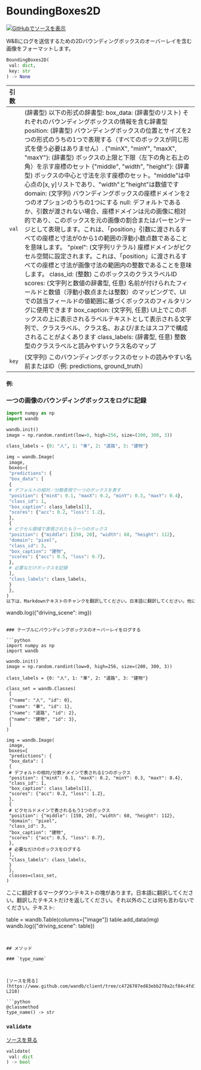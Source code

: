 # BoundingBoxes2D

[![](https://www.tensorflow.org/images/GitHub-Mark-32px.png)GitHubでソースを表示](https://www.github.com/wandb/client/tree/c4726707ed83ebb270a2cf84c4fd17b8684ff699/wandb/sdk/data_types/helper_types/bounding_boxes_2d.py#L17-L292)

W&Bにログを送信するための2Dバウンディングボックスのオーバーレイを含む画像をフォーマットします。

```python
BoundingBoxes2D(
 val: dict,
 key: str
) -> None
```

| 引数 | |
| :--- | :--- |
| `val` | (辞書型) 以下の形式の辞書型: box_data: (辞書型のリスト) それぞれのバウンディングボックスの情報を含む辞書型 position: (辞書型) バウンディングボックスの位置とサイズを2つの形式のうちの1つで表現する（すべてのボックスが同じ形式を使う必要はありません）. {"minX", "minY", "maxX", "maxY"}: (辞書型) ボックスの上限と下限（左下の角と右上の角）を示す座標のセット {"middle", "width", "height"}: (辞書型) ボックスの中心と寸法を示す座標のセット。"middle"は中心点の[x, y]リストであり、"width"と"height"は数値です domain: (文字列) バウンディングボックスの座標ドメインを2つのオプションのうちの1つにする null: デフォルトであるか、引数が渡されない場合、座標ドメインは元の画像に相対的であり、このボックスを元の画像の割合またはパーセンテージとして表現します。これは、「position」引数に渡されるすべての座標と寸法が0から1の範囲の浮動小数点数であることを意味します。 "pixel": (文字列リテラル) 座標ドメインがピクセル空間に設定されます。これは、「position」に渡されるすべての座標と寸法が画像寸法の範囲内の整数であることを意味します。 class_id: (整数) このボックスのクラスラベルID scores: (文字列と数値の辞書型, 任意) 名前が付けられたフィールドと数値（浮動小数点または整数）のマッピングで、UIでの該当フィールドの値範囲に基づくボックスのフィルタリングに使用できます box_caption: (文字列, 任意) UI上でこのボックスの上に表示されるラベルテキストとして表示される文字列で、クラスラベル、クラス名、および/またはスコアで構成されることがよくあります class_labels: (辞書型, 任意) 整数型のクラスラベルと読みやすいクラス名のマップ |
| `key` | (文字列) このバウンディングボックスのセットの読みやすい名前またはID（例: predictions, ground_truth） |

#### 例:
### 一つの画像のバウンディングボックスをログに記録

```python
import numpy as np
import wandb

wandb.init()
image = np.random.randint(low=0, high=256, size=(200, 300, 3))

class_labels = {0: "人", 1: "車", 2: "道路", 3: "建物"}

img = wandb.Image(
 image,
 boxes={
 "predictions": {
 "box_data": [
 {
 # デフォルトの相対／分数表現で一つのボックスを表す
 "position": {"minX": 0.1, "maxX": 0.2, "minY": 0.3, "maxY": 0.4},
 "class_id": 1,
 "box_caption": class_labels[1],
 "scores": {"acc": 0.2, "loss": 1.2},
 },
 {
 # ピクセル領域で表現されたもう一つのボックス
 "position": {"middle": [150, 20], "width": 68, "height": 112},
 "domain": "pixel",
 "class_id": 3,
 "box_caption": "建物",
 "scores": {"acc": 0.5, "loss": 0.7},
 },
 # 必要なだけボックスを記録
 ],
 "class_labels": class_labels,
 }
 },
)
以下は、Markdownテキストのチャンクを翻訳してください。日本語に翻訳してください。他に何も言わずに、翻訳されたテキストのみを返してください。 テキスト:

```
wandb.log({"driving_scene": img})
```

### テーブルにバウンディングボックスのオーバーレイをログする

```python
import numpy as np
import wandb

wandb.init()
image = np.random.randint(low=0, high=256, size=(200, 300, 3))

class_labels = {0: "人", 1: "車", 2: "道路", 3: "建物"}

class_set = wandb.Classes(
 [
 {"name": "人", "id": 0},
 {"name": "車", "id": 1},
 {"name": "道路", "id": 2},
 {"name": "建物", "id": 3},
 ]
)

img = wandb.Image(
 image,
 boxes={
 "predictions": {
 "box_data": [
 {
 # デフォルトの相対/分数ドメインで表される1つのボックス
 "position": {"minX": 0.1, "maxX": 0.2, "minY": 0.3, "maxY": 0.4},
 "class_id": 1,
 "box_caption": class_labels[1],
 "scores": {"acc": 0.2, "loss": 1.2},
 },
 {
 # ピクセルドメインで表されるもう1つのボックス
 "position": {"middle": [150, 20], "width": 68, "height": 112},
 "domain": "pixel",
 "class_id": 3,
 "box_caption": "建物",
 "scores": {"acc": 0.5, "loss": 0.7},
 },
 # 必要なだけのボックスをログする
 ],
 "class_labels": class_labels,
 }
 },
 classes=class_set,
)
```
ここに翻訳するマークダウンテキストの塊があります。日本語に翻訳してください。翻訳したテキストだけを返してください。それ以外のことは何も言わないでください。テキスト: 

table = wandb.Table(columns=["image"])
table.add_data(img)
wandb.log({"driving_scene": table})
```


## メソッド

### `type_name`



[ソースを見る](https://www.github.com/wandb/client/tree/c4726707ed83ebb270a2cf84c4fd17b8684ff699/wandb/sdk/data_types/helper_types/bounding_boxes_2d.py#L216-L218)

```python
@classmethod
type_name() -> str
```




### `validate`



[ソースを見る](https://www.github.com/wandb/client/tree/c4726707ed83ebb270a2cf84c4fd17b8684ff699/wandb/sdk/data_types/helper_types/bounding_boxes_2d.py#L220-L275)

```python
validate(
 val: dict
) -> bool
```